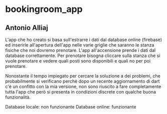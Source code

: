 


# bookingroom_app

## Antonio Alliaj



L'app che ho creato si basa sull'estrarre i dati dal database online (firebase) 
ed inserirle all'apertura dell'app nelle varie griglie che saranno le stanza fisiche 
che noi dovremo prenotare. L'app all'accensione prende i dati dal database correttamente.
Per prenotare bisogna cliccare sulla stanza che si vuole prenotare e vedere quali posti 
sono disponibili e quali no per poi prenotare.

Nonostante il tempo impiegato per cercare la soluzione a dei problemi, che probabilmente 
si verificano perchè dopo un recente aggiornamento di dart c'è un confitto con la mia 
versione, non sono riuscito a fare completamente tutta l'app che però si presenta 
in condizioni discrete con qualche buona funzionalità.

Database locale: non funzionante
Database online: funzionante
